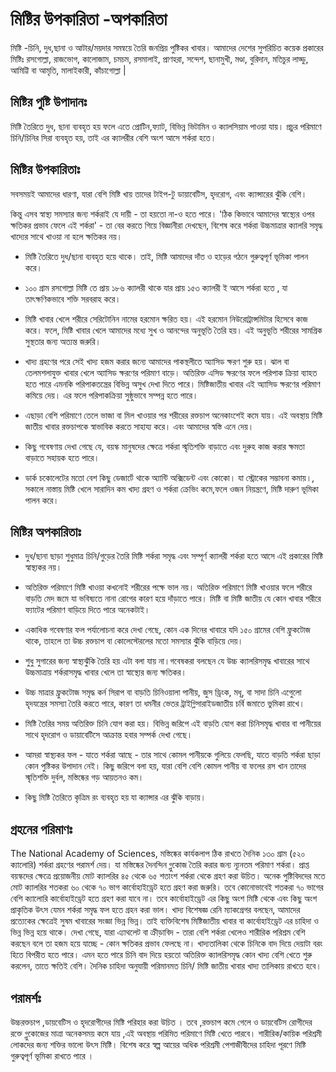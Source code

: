 ﻿---
date: 2020-06-17
tag: 
  - carbohydrates
  - sweet
author: Ayesha Akter
location: Dhaka  
---

# মিষ্টির উপকারিতা -অপকারিতা


মিষ্টি -চিনি, দুধ,ছানা ও আটার/ময়দার  সমন্বয়ে তৈরি জনপ্রিয় পুষ্টিকর খাবার।
আমাদের দেশের সুপরিচিত কয়েক প্রকারের মিষ্টিঃ রসগোল্লা, রাজভোগ, কালোজাম, চমচম, রসমালাই, প্রাণহরা, সন্দেশ, ছানামুখী, মণ্ডা, বুরিদান, মতিচুর লাড্ডু, আমিট্টি বা আমৃতি, মালাইকারী, কাঁচাগোল্লা |


## মিষ্টির পুষ্টি উপাদানঃ


মিষ্টি তৈরিতে দুধ, ছানা ব্যবহৃত হয় ফলে এতে প্রোটিন,ফ্যাট, বিভিন্ন ভিটামিন ও ক্যালসিয়াম  পাওয়া যায়। প্রচুর পরিমাণে চিনি/চিনির সিরা ব্যবহৃত হয়, তাই এর ক্যালরীর বেশি অংশ আসে শর্করা হতে।


## মিষ্টির উপকারিতাঃ


সবসময়ই আমাদের ধারণা, যারা বেশি মিষ্টি খায় তাদের টাইপ-টু ডায়াবেটিস, হৃদরোগ, এবং ক্যান্সারের ঝুঁকি বেশি।


কিন্তু এসব স্বাস্থ্য সমস্যার জন্য শর্করাই যে দায়ী - তা হয়তো না-ও হতে পারে।
'ঠিক কিভাবে আমাদের স্বাস্থ্যের ওপর ক্ষতিকর প্রভাব ফেলে এই শর্করা' - তা বের করতে গিয়ে  বিজ্ঞানীরা দেখছেন,  বিশেষ করে শর্করা  উচ্চমাত্রার ক্যালরি সমৃদ্ধ খাদ্যের সাথে খাওয়া না হলে ক্ষতিকর নয়।


- মিষ্টি তৈরিতে দুধ/ছানা ব্যবহৃত হয়ে থাকে। তাই, মিষ্টি  আমাদের দাঁত ও হাড়ের গঠনে গুরুত্বপূর্ণ ভূমিকা পালন করে।


- ১০০ গ্রাম  রসগোল্লা মিষ্টি তে প্রায় ১৮৬ ক্যালরী থাকে যার প্রায় ১৫৩ ক্যালরী ই আসে শর্করা হতে , যা তাৎক্ষণিকভাবে শক্তি সরবরাহ করে।


- মিষ্টি খাবার খেলে শরীরে সেরিটোনিন নামের হরমোন ক্ষরিত হয়। এই হরমোন নিউরোট্রান্সমিটার হিসেবে কাজ করে। ফলে, মিষ্টি খাবার খেলে আমাদের মধ্যে সুখ ও আনন্দের অনুভূতি তৈরি হয়। এই অনুভূতি শরীরের সামগ্রিক সুস্থতার জন্য অত্যন্ত জরুরি। 


- খাদ্য গ্রহণের পরে সেই খাদ্য হজম করার জন্যে আমাদের পাকস্থলীতে অ্যাসিড ক্ষরণ শুরু হয়। ঝাল বা তেলমশলাযুক্ত খাবার খেলে অ্যাসিড ক্ষরণের পরিমাণ বাড়ে। অতিরিক্ত এসিড ক্ষরণের ফলে পরিপাক ক্রিয়া ব্যাহত হতে পারে এমনকি পরিপাকতন্ত্রের বিভিন্ন অসুখ দেখা দিতে পারে। মিষ্টিজাতীয় খাবার এই অ্যাসিড ক্ষরণের পরিমাণ কমিয়ে দেয়। এর ফলে পরিপাকক্রিয়া সুষ্ঠুভাবে সম্পন্ন হতে পারে। 


- এছাড়া বেশি পরিমাণে তেলে ভাজা বা মিল খাওয়ার পর শরীরের রক্তচাপ অনেকাংশেই কমে যায়। এই অবস্থায় মিষ্টি জাতীয় খাবার রক্তচাপকে স্বাভাবিক করতে সাহায্য করে। এবং আমাদের স্বস্তি এনে দেয়।


- কিছু গবেষণায় দেখা গেছে যে, বয়স্ক মানুষদের ক্ষেত্রে শর্করা স্মৃতিশক্তি বাড়াতে এবং দুরুহ কাজ করার ক্ষমতা বাড়াতে সহায়ক হতে পারে।


- ডার্ক চকোলেটের মতো বেশ কিছু ডেজার্টে থাকে অ্যান্টি অক্সিডেন্ট এবং কোকো। যা স্ট্রোকের সম্ভাবনা কমায়।, সকালে নাস্তায় মিষ্টি খেলে সারাদিন কম খাদ্য গ্রহণ ও শর্করা ক্রেভিং কমে,ফলে ওজন  নিয়ন্ত্রণে, মিষ্টি দারুণ ভূমিকা পালন করে।




## মিষ্টির অপকারিতাঃ


- দুধ/ছানা ছাড়া শুধুমাত্র চিনি/গুড়ের তৈরি মিষ্টি শর্করা  সমৃদ্ধ এবং সম্পূর্ণ ক্যালরী শর্করা হতে আসে এই প্রকারের মিষ্টি স্বাস্থ্যকর নয়।


- অতিরিক্ত পরিমাণে মিষ্টি খাওয়া কখনোই শরীরের পক্ষে ভাল নয়। অতিরিক্ত পরিমাণে মিষ্টি খাওয়ার ফলে শরীরে বাড়তি মেদ জমে যা ভবিষ্যতে নানা রোগের কারণ হয়ে দাঁড়াতে পারে। মিষ্টি বা মিষ্টি জাতীয় যে কোন খাবার শরীরে ফ্যাটের পরিমাণ বাড়িয়ে দিতে পারে অনেকটাই।  


- একাধিক গবেষণার ফল পর্যালোচনা করে দেখা গেছে, কোন এক দিনের খাবারে যদি ১৫০ গ্রামের বেশি ফ্রুকটোজ থাকে, তাহলে তা উচ্চ রক্তচাপ বা কোলেস্টেরলের মতো সমস্যার ঝুঁকি বাড়িয়ে দেয়।


- শুধু সুগারের জন্য স্বাস্থ্যঝুঁকি তৈরি হয় এটা বলা যায় না।গবেষকরা  বলছেন যে  উচ্চ ক্যালরিসমৃদ্ধ খাবারের সাথে উচ্চমাত্রায় শর্করাসমৃদ্ধ খাবার খেলে তা স্বাস্থ্যের জন্য ক্ষতিকর। 


- উচ্চ মাত্রার ফ্রুকটোজ সমৃদ্ধ কর্ন সিরাপ বা বাড়তি চিনিওয়ালা পানীয়, জুস ড্রিংক, মধূ, বা সাদা চিনি এগেুলো হৃদযন্ত্রের সমস্যা তৈরি করতে পারে, কারণ তা ধমনীর ভেতর ট্রাইগ্লিসারাইডজাতীয় চর্বি জমাতে ভুমিকা রাখে।


- মিষ্টি তৈরির সময় অতিরিক্ত চিনি যোগ করা হয়। বিভিন্ন জরিপে এই বাড়তি যোগ করা চিনিসমৃদ্ধ খাবার বা পানীয়ের সাথে হৃদরোগ ও ডায়াবেটিসে আক্রান্ত হবার সম্পর্ক দেখা গেছে।


- আমরা স্বাস্থ্যকর ফল - যাতে শর্করা আছে - তার সাথে কোমল পানীয়কে গুলিয়ে ফেলছি, যাতে বাড়তি শর্করা ছাড়া কোন পুষ্টিকর উপাদান নেই। কিছু জরিপে বলা হয়, যারা বেশি বেশি কোমল পানীয় বা ফলের রস খান তাদের স্মৃতিশক্তি দুর্বল, মস্তিষ্কের গড় আয়তনও কম।


- কিছু মিষ্টি তৈরিতে কৃত্রিম রং ব্যবহৃত হয় যা ক্যান্সার এর ঝুঁকি বাড়ায়।


## গ্রহনের পরিমাণঃ


The National Academy of Sciences, মস্তিষ্কের  কার্যকলাপ ঠিক রাখতে দৈনিক ১৩০ গ্রাম (৫২০ ক্যালোরি) শর্করা গ্রহণের পরামর্শ দেয়। যা মস্তিষ্কের দৈনন্দিন গ্লুকোজ তৈরি করার জন্য ন্যূনতম পরিমাণ শর্করা।
প্রাপ্ত বয়স্কদের  ক্ষেত্রে প্রয়োজনীয় মোট ক্যালরির ৪৫ থেকে ৬৫ শতাংশ শর্করা থেকে গ্রহণ করা উচিত। অনেক পুষ্টিবিদদের মতে মোট ক্যালরির শতকরা ৬০ থেকে ৭০ ভাগ কার্বোহাইড্রেট হতে গ্রহণ করা জরুরি। তবে কোনোভাবেই শতকরা ৭০ ভাগের বেশি ক্যালোরি কার্বোহাইড্রেট হতে গ্রহণ করা যাবে না। তবে কার্বোহাইড্রেট এর কিছু অংশ মিষ্টি থেকে এবং কিছু অংশ প্রাকৃতিক উৎস যেমন শর্করা সমৃদ্ধ ফল হতে গ্রহন করা ভাল।
খাদ্য বিশেষজ্ঞ রেনি ম্যাকগ্রেগর বলছেন, আমাদের প্রত্যেকের ক্ষেত্রেই সুষম খাবারের সংজ্ঞা ভিন্ন ভিন্ন। তাই ব্যক্তিবিশেষ মিষ্টিজাতীয় খাবার বা কার্বোহাইড্রেট এর চাহিদা ও ভিন্ন ভিন্ন হয়ে থাকে।
দেখা গেছে, যারা এ্যাথলেট বা ক্রীড়াবিদ - তারা বেশি শর্করা খেলেও শারীরিক পরিশ্রম বেশি করছেন বলে তা হজম হয়ে যাচ্ছে - কোন ক্ষতিকর প্রভাব ফেলছে না। খাদ্যতালিকা থেকে চিনিকে বাদ দিয়ে দেয়াটা বরং হিতে বিপরীত হতে পারে। এমন হতে পারে চিনি বাদ দিয়ে হয়তো অতিরিক্ত ক্যালরিসমৃদ্ধ কোন খাদ্য বেশি খেতে শুরু করলেন, তাতে ক্ষতিই বেশি। দৈনিক চাহিদা অনুযায়ী পরিমানমত চিনি/ মিষ্টি জাতীয় খাবার খাদ্য তালিকায় রাখতে হবে।


## পরামর্শঃ


উচ্চরক্তচাপ ,ডায়বেটিস ও  হৃদরোগীদের মিষ্টি পরিহার করা উচিত ।
তবে ,রক্তচাপ কমে গেলে ও ডায়বেটিস রোগীদের রক্তে গ্লুকোজের মাত্রা অনেকসময় কমে যায় ,এই অবস্থায় পরিমিত পরিমাণে  মিষ্টি খেতে পারবে।
শারীরিক/কায়িক পরিশ্রমী  লোকদের জন্য শক্তির  ভালো উৎস  মিষ্টি। বিশেষ করে স্বল্প আয়ের অধিক পরিশ্রমী পেশাজীবীদের চাহিদা পূরণে মিষ্টি গুরুত্বপূর্ণ  ভূমিকা রাখতে পারে ।